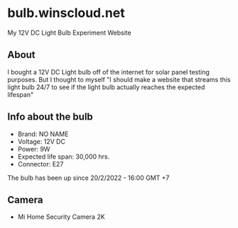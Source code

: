 # bulb.winscloud.net
My 12V DC Light Bulb Experiment Website

## About
I bought a 12V DC Light bulb off of the internet for solar panel testing purposes. But I thought to myself "I should make a website that streams this light bulb 24/7 to see if the light bulb actually reaches the expected lifespan"

## Info about the bulb
- Brand: NO NAME 
- Voltage: 12V DC
- Power: 9W
- Expected life span: 30,000 hrs.
- Connector: E27

The bulb has been up since 20/2/2022 - 16:00 GMT +7

## Camera
- Mi Home Security Camera 2K

